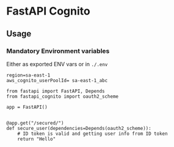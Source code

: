 # FastAPI Cognito

## Usage
### Mandatory Environment variables
Either as exported ENV vars or in `./.env`

```
region=sa-east-1
aws_cognito_userPoolId=	sa-east-1_abc
```

```
from fastapi import FastAPI, Depends
from fastapi_cognito import oauth2_scheme

app = FastAPI()


@app.get("/secured/")
def secure_user(dependencies=Depends(oauth2_scheme)):
    # ID token is valid and getting user info from ID token
    return "Hello"

```